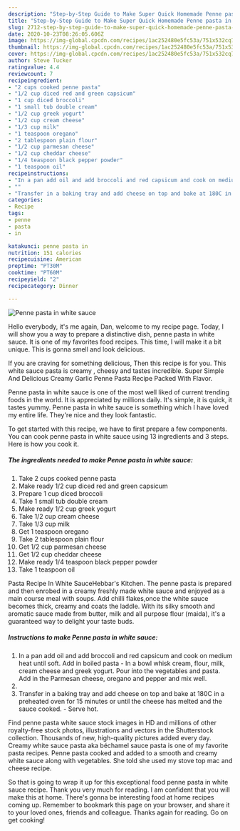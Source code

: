 ```yaml
---
description: "Step-by-Step Guide to Make Super Quick Homemade Penne pasta in white sauce"
title: "Step-by-Step Guide to Make Super Quick Homemade Penne pasta in white sauce"
slug: 2712-step-by-step-guide-to-make-super-quick-homemade-penne-pasta-in-white-sauce
date: 2020-10-23T08:26:05.606Z
image: https://img-global.cpcdn.com/recipes/1ac252480e5fc53a/751x532cq70/penne-pasta-in-white-sauce-recipe-main-photo.jpg
thumbnail: https://img-global.cpcdn.com/recipes/1ac252480e5fc53a/751x532cq70/penne-pasta-in-white-sauce-recipe-main-photo.jpg
cover: https://img-global.cpcdn.com/recipes/1ac252480e5fc53a/751x532cq70/penne-pasta-in-white-sauce-recipe-main-photo.jpg
author: Steve Tucker
ratingvalue: 4.4
reviewcount: 7
recipeingredient:
- "2 cups cooked penne pasta"
- "1/2 cup diced red and green capsicum"
- "1 cup diced broccoli"
- "1 small tub double cream"
- "1/2 cup greek yogurt"
- "1/2 cup cream cheese"
- "1/3 cup milk"
- "1 teaspoon oregano"
- "2 tablespoon plain flour"
- "1/2 cup parmesan cheese"
- "1/2 cup cheddar cheese"
- "1/4 teaspoon black pepper powder"
- "1 teaspoon oil"
recipeinstructions:
- "In a pan add oil and add broccoli and red capsicum and cook on medium heat until soft. Add in boiled pasta In a bowl whisk cream, flour, milk, cream cheese and greek yogurt. Pour into the vegetables and pasta. Add in the Parmesan cheese, oregano and pepper and mix well."
- ""
- "Transfer in a baking tray and add cheese on top and bake at 180C in a preheated oven for 15 minutes or until the cheese has melted and the sauce cooked.  Serve hot."
categories:
- Recipe
tags:
- penne
- pasta
- in

katakunci: penne pasta in 
nutrition: 151 calories
recipecuisine: American
preptime: "PT30M"
cooktime: "PT60M"
recipeyield: "2"
recipecategory: Dinner

---
```



![Penne pasta in white sauce](https://img-global.cpcdn.com/recipes/1ac252480e5fc53a/751x532cq70/penne-pasta-in-white-sauce-recipe-main-photo.jpg)

Hello everybody, it's me again, Dan, welcome to my recipe page. Today, I will show you a way to prepare a distinctive dish, penne pasta in white sauce. It is one of my favorites food recipes. This time, I will make it a bit unique. This is gonna smell and look delicious.

If you are craving for something delicious, Then this recipe is for you. This white sauce pasta is creamy , cheesy and tastes incredible. Super Simple And Delicious Creamy Garlic Penne Pasta Recipe Packed With Flavor.

Penne pasta in white sauce is one of the most well liked of current trending foods in the world. It is appreciated by millions daily. It's simple, it is quick, it tastes yummy. Penne pasta in white sauce is something which I have loved my entire life. They're nice and they look fantastic.


To get started with this recipe, we have to first prepare a few components. You can cook penne pasta in white sauce using 13 ingredients and 3 steps. Here is how you cook it.

<!--inarticleads1-->

##### The ingredients needed to make Penne pasta in white sauce:

1. Take 2 cups cooked penne pasta
1. Make ready 1/2 cup diced red and green capsicum
1. Prepare 1 cup diced broccoli
1. Take 1 small tub double cream
1. Make ready 1/2 cup greek yogurt
1. Take 1/2 cup cream cheese
1. Take 1/3 cup milk
1. Get 1 teaspoon oregano
1. Take 2 tablespoon plain flour
1. Get 1/2 cup parmesan cheese
1. Get 1/2 cup cheddar cheese
1. Make ready 1/4 teaspoon black pepper powder
1. Take 1 teaspoon oil


Pasta Recipe In White SauceHebbar&#39;s Kitchen. The penne pasta is prepared and then enrobed in a creamy freshly made white sauce and enjoyed as a main course meal with soups. Add chilli flakes,once the white sauce becomes thick, creamy and coats the laddle. With its silky smooth and aromatic sauce made from butter, milk and all purpose flour (maida), it&#39;s a guaranteed way to delight your taste buds. 

<!--inarticleads2-->

##### Instructions to make Penne pasta in white sauce:

1. In a pan add oil and add broccoli and red capsicum and cook on medium heat until soft. Add in boiled pasta - In a bowl whisk cream, flour, milk, cream cheese and greek yogurt. Pour into the vegetables and pasta. Add in the Parmesan cheese, oregano and pepper and mix well.
1. 
1. Transfer in a baking tray and add cheese on top and bake at 180C in a preheated oven for 15 minutes or until the cheese has melted and the sauce cooked.  - Serve hot.


Find penne pasta white sauce stock images in HD and millions of other royalty-free stock photos, illustrations and vectors in the Shutterstock collection. Thousands of new, high-quality pictures added every day. Creamy white sauce pasta aka béchamel sauce pasta is one of my favorite pasta recipes. Penne pasta cooked and added to a smooth and creamy white sauce along with vegetables. She told she used my stove top mac and cheese recipe. 

So that is going to wrap it up for this exceptional food penne pasta in white sauce recipe. Thank you very much for reading. I am confident that you will make this at home. There's gonna be interesting food at home recipes coming up. Remember to bookmark this page on your browser, and share it to your loved ones, friends and colleague. Thanks again for reading. Go on get cooking!
